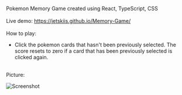 Pokemon Memory Game created using React, TypeScript, CSS
<br>
<br>
Live demo: https://jetskiis.github.io/Memory-Game/
<br>
<br>
How to play:
- Click the pokemon cards that hasn't been previously selected. The score resets to zero if a card that has been previously selected is clicked again.
<br>
Picture:
<br>

![Screenshot](https://user-images.githubusercontent.com/31109249/204939996-91e79b5a-7f55-4e70-a21c-136d9edb69bc.png)
